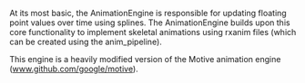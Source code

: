At its most basic, the AnimationEngine is responsible for updating floating
point values over time using splines. The AnimationEngine builds upon this core
functionality to implement skeletal animations using rxanim files (which can be
created using the anim_pipeline).

This engine is a heavily modified version of the Motive animation engine
(www.github.com/google/motive).
